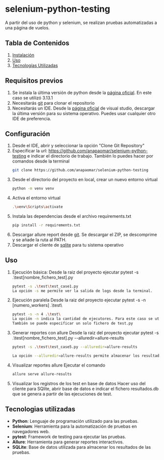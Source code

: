 # selenium-python-testing

A partir del uso de python y selenium, se realizan pruebas automatizadas a una página de vuelos.

## Tabla de Contenidos

1. [Instalación](#instalación)
2. [Uso](#uso)
3. [Tecnologías Utilizadas](#tecnologías-utilizadas)

## Requisitos previos
1. Se instala la última versión de python desde la [página oficial](https://www.python.org/downloads/). En este caso se utilizó 3.13.1
2. Necesitarás [git](https://git-scm.com/) para clonar el repositorio  
3. Necesitarás un IDE. Desde la [página oficial](https://code.visualstudio.com/download) de visual studio, descargar la última versión para su sistema operativo. Puedes usar cualquier otro IDE de preferencia.

## Configuración
1. Desde el IDE, abrir y seleccionar la opción "Clone Git Repository"
2. Especificar la url: https://github.com/anapaomar/selenium-python-testing e indicar el directorio de trabajo. 
    También lo puedes hacer por comandos desde la terminal
    ```bash
    git clone https://github.com/anapaomar/selenium-python-testing
3. Desde el directorio del proyecto en local, crear un nuevo entorno virtual
    ```bash
    python -m venv venv
4. Activa el entorno virtual
    ```bash
    .\venv\Scripts\activate 
5. Instala las dependencias desde el archivo requirements.txt
    ```bash
    pip install -r requirements.txt
6. Descargar allure report desde [git](https://github.com/allure-framework/allure2/releases). Se descargar el ZIP, se descomprime y se añade la ruta al PATH.
7. Descargar el cliente de [sqlite](https://sqlitebrowser.org/dl/) para tu sistema operativo

## Uso

1. Ejecución básica: 
    Desde la raiz del proyecto ejecutar pytest -s .\test\[nombre_fichero_test].py
    ```bash
    pytest -s .\test\test_case1.py
    La opción -s me permite ver la salida de logs desde la terminal.

2. Ejecución paralela
    Desde la raiz del proyecto ejecutar pytest -s -n [numero_workers] .\test\
    ```bash
    pytest -s -n 4 .\test\
    La opción -n indica la cantidad de ejecutores. Para este caso se utilizarán 4 y se ejecutarán todas las pruebas que se encuentren en el directorio de test.
    También se puede especificar un solo fichero de test.py

3. Generar reportes con allure
    Desde la raiz del proyecto ejecutar pytest -s .\test\[nombre_fichero_test].py --alluredir=allure-results
    ```bash
    pytest -s .\test\test_case5.py --alluredir=allure-results

    La opción --alluredir=allure-results permite almacenar los resultados de las pruebas en el directorio allure-results

4. Visualizar reportes allure
    Ejecutar el comando 
    ```bash
    allure serve allure-results

5. Visualizar los registros de los test en base de datos
    Hacer uso del cliente para SQlite, abrir base de datos e indicar el fichero resultados.db que se genera a partir de las ejecuciones de test.

## Tecnologias utilizadas

* **Python**: Lenguaje de programación utilizado para las pruebas.
* **Selenium**: Herramienta para la automatización de pruebas en navegadores web.
* **pytest**: Framework de testing para ejecutar las pruebas.
* **Allure**: Herramienta para generar reportes interactivos.
* **SQLite**: Base de datos utilizada para almacenar los resultados de las pruebas.











